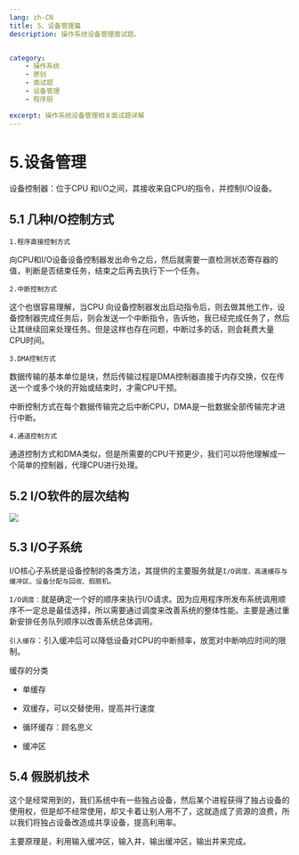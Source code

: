 ```yaml
---
lang: zh-CN
title: 5、设备管理篇
description: 操作系统设备管理面试题。


category: 
    - 操作系统
    - 原创
    - 面试题
    - 设备管理
    - 程序厨

excerpt: 操作系统设备管理相关面试题详解
---
```



# 5.设备管理

设备控制器：位于CPU 和I/O之间，其接收来自CPU的指令，并控制I/O设备。

<p id="控制方式"></p>


## 5.1 几种I/O控制方式

`1.程序直接控制方式`

向CPU和I/O设备设备控制器发出命令之后，然后就需要一直检测状态寄存器的值，判断是否结束任务，结束之后再去执行下一个任务。

`2.中断控制方式`

这个也很容易理解，当CPU 向设备控制器发出启动指令后，则去做其他工作，设备控制器完成任务后，则会发送一个中断指令，告诉他，我已经完成任务了，然后让其继续回来处理任务。但是这样也存在问题，中断过多的话，则会耗费大量CPU时间。

`3.DMA控制方式`

数据传输的基本单位是块，然后传输过程是DMA控制器直接于内存交换，仅在传送一个或多个块的开始或结束时，才需CPU干预。

中断控制方式在每个数据传输完之后中断CPU，DMA是一批数据全部传输完才进行中断。

`4.通道控制方式`

通道控制方式和DMA类似，但是所需要的CPU干预更少，我们可以将他理解成一个简单的控制器，代理CPU进行处理。

<p id="层次结构"></p>


## 5.2 I/O软件的层次结构

![](https://gitee.com/cookchef/photoshop/raw/master/img/image_9.png)

<p id="子系统"></p>


## 5.3 I/O子系统

I/O核心子系统是设备控制的各类方法，其提供的主要服务就是`I/O调度，高速缓存与缓冲区、设备分配与回收、假脱机。`

`I/O调度：`就是确定一个好的顺序来执行I/O请求。因为应用程序所发布系统调用顺序不一定总是最佳选择，所以需要通过调度来改善系统的整体性能。主要是通过重新安排任务队列顺序以改善系统总体调用。

`引入缓存`：引入缓冲后可以降低设备对CPU的中断频率，放宽对中断响应时间的限制。

缓存的分类

- 单缓存

- 双缓存，可以交替使用，提高并行速度

- 循环缓存：顾名思义

- 缓冲区

<p id="假脱机"></p>


## 5.4 假脱机技术

这个是经常用到的，我们系统中有一些独占设备，然后某个进程获得了独占设备的使用权，但是却不经常使用，却又卡着让别人用不了，这就造成了资源的浪费，所以我们将独占设备改造成共享设备，提高利用率。

主要原理是，利用输入缓冲区，输入井，输出缓冲区，输出井来完成。
